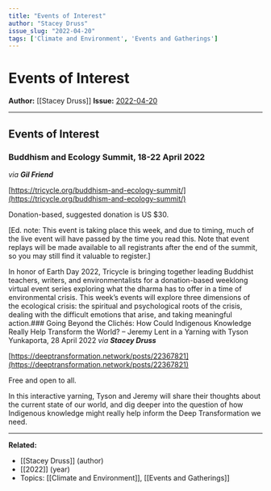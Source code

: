 ```yaml
---
title: "Events of Interest"
author: "Stacey Druss"
issue_slug: "2022-04-20"
tags: ['Climate and Environment', 'Events and Gatherings']
---
```


# Events of Interest

**Author:** [[Stacey Druss]]
**Issue:** [2022-04-20](https://plex.collectivesensecommons.org/2022-04-20/)

---

## Events of Interest
### Buddhism and Ecology Summit, 18-22 April 2022
*via **Gil Friend***

[https://tricycle.org/buddhism-and-ecology-summit/](https://tricycle.org/buddhism-and-ecology-summit/)

Donation-based, suggested donation is US $30.

[Ed. note: This event is taking place this week, and due to timing, much of the live event will have passed by the time you read this. Note that event replays will be made available to all registrants after the end of the summit, so you may still find it valuable to register.]

In honor of Earth Day 2022, Tricycle is bringing together leading Buddhist teachers, writers, and environmentalists for a donation-based weeklong virtual event series exploring what the dharma has to offer in a time of environmental crisis. This week’s events will explore three dimensions of the ecological crisis: the spiritual and psychological roots of the crisis, dealing with the difficult emotions that arise, and taking meaningful action.### Going Beyond the Clichés: How Could Indigenous Knowledge Really Help Transform the World? – Jeremy Lent in a Yarning with Tyson Yunkaporta, 28 April 2022
*via **Stacey Druss***

[https://deeptransformation.network/posts/22367821](https://deeptransformation.network/posts/22367821)

Free and open to all.

In this interactive yarning, Tyson and Jeremy will share their thoughts about the current state of our world, and dig deeper into the question of how Indigenous knowledge might really help inform the Deep Transformation we need.

---

**Related:**
- [[Stacey Druss]] (author)
- [[2022]] (year)
- Topics: [[Climate and Environment]], [[Events and Gatherings]]

